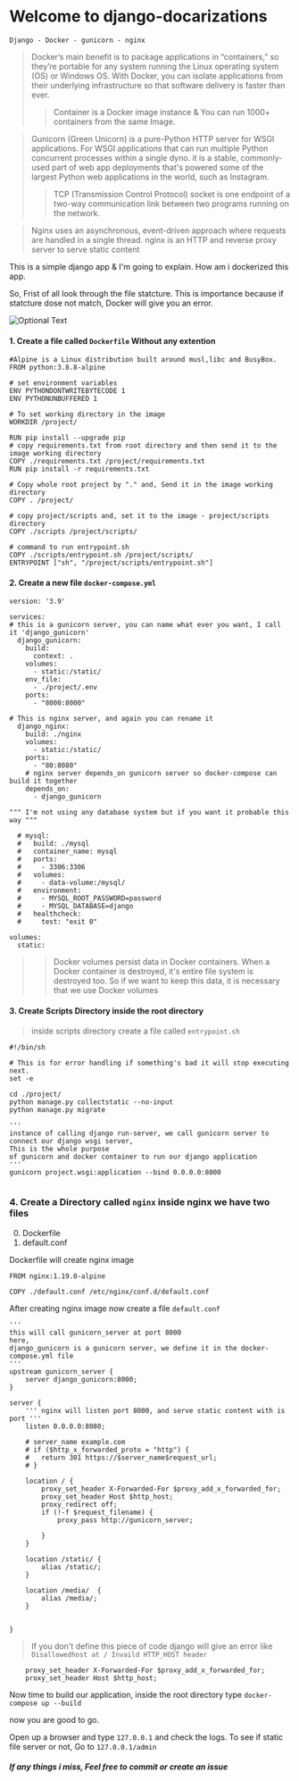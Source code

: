 # Welcome to django-docarizations
<code>Django - Docker - gunicorn - nginx</code>

> Docker’s main benefit is to package applications in “containers,” so they’re portable for any system running the Linux operating system (OS) or Windows OS. With Docker, you can isolate applications from their underlying infrastructure so that software delivery is faster than ever.
> > Container is a Docker image instance & You can run 1000+ containers from the same Image.

> Gunicorn (Green Unicorn) is a pure-Python HTTP server for WSGI applications. For WSGI applications that can run multiple Python concurrent processes within a single dyno. it is a stable, commonly-used part of web app deployments that's powered some of the largest Python web applications in the world, such as Instagram.
>> TCP (Transmission Control Protocol) socket is one endpoint of a two-way communication link between two programs running on the network.

> Nginx uses an asynchronous, event-driven approach where requests are handled in a single thread. nginx is an HTTP and reverse proxy server to serve static content 


This is a simple django app & I'm going to explain. How am i dockerized this app.

So, Frist of all look through the file statcture. This is importance because if statcture dose not match, Docker will give you an error.

![Optional Text](https://github.com/mohammadfayaj/Django-Dockerizing/blob/a7947f320b31ac1706a3a757bca5b509924634ef/tree.png)


#### 1. Create a file called <code>Dockerfile</code> Without any extention
```
#Alpine is a Linux distribution built around musl,libc and BusyBox.
FROM python:3.8.8-alpine

# set environment variables
ENV PYTHONDONTWRITEBYTECODE 1
ENV PYTHONUNBUFFERED 1

# To set working directory in the image
WORKDIR /project/

RUN pip install --upgrade pip 
# copy requirements.txt from root directory and then send it to the image working directory
COPY ./requirements.txt /project/requirements.txt
RUN pip install -r requirements.txt

# Copy whole root project by "." and, Send it in the image working directory
COPY . /project/

# copy project/scripts and, set it to the image - project/scripts directory
COPY ./scripts /project/scripts/

# command to run entrypoint.sh
COPY ./scripts/entrypoint.sh /project/scripts/
ENTRYPOINT ["sh", "/project/scripts/entrypoint.sh"]

```

#### 2. Create a new file <code>docker-compose.yml</code>

```
version: '3.9'

services:
# this is a gunicorn server, you can name what ever you want, I call it 'django_gunicorn'
  django_gunicorn:
    build:
      context: .
    volumes:
      - static:/static/
    env_file:
      - ./project/.env
    ports:
      - "8000:8000"

# This is nginx server, and again you can rename it
  django_nginx:
    build: ./nginx
    volumes:
      - static:/static/
    ports:
      - "80:8080"
    # nginx server depends_on gunicorn server so docker-compose can build it together
    depends_on:
      - django_gunicorn

""" I'm not using any database system but if you want it probable this way """

  # mysql:
  #   build: ./mysql
  #   container_name: mysql
  #   ports:
  #     - 3306:3306
  #   volumes:
  #     - data-volume:/mysql/
  #   environment:
  #     - MYSQL_ROOT_PASSWORD=password
  #     - MYSQL_DATABASE=django
  #   healthcheck:
  #     test: "exit 0"

volumes:
  static:

```
> >Docker volumes persist data in Docker containers. When a Docker container is destroyed, it's entire file system is destroyed too. So if we want to keep this data, it is necessary that we use Docker volumes

#### 3. Create Scripts Directory inside the root directory
> inside scripts directory create a file called <code>entrypoint.sh</code>

```
#!/bin/sh

# This is for error handling if something's bad it will stop executing next.
set -e 

cd ./project/
python manage.py collectstatic --no-input
python manage.py migrate

'''
instance of calling django run-server, we call gunicorn server to connect our django wsgi server, 
This is the whole purpose 
of gunicorn and docker container to run our django application
'''
gunicorn project.wsgi:application --bind 0.0.0.0:8000


```


### 4. Create a Directory called <code>nginx</code> inside nginx we have two files 
0. Dockerfile
1. default.conf 

Dockerfile will create nginx image 
```
FROM nginx:1.19.0-alpine

COPY ./default.conf /etc/nginx/conf.d/default.conf

```

After creating nginx image now create a file <code>default.conf</code>
```
'''
this will call gunicorn_server at port 8000
here, 
django_gunicorn is a gunicorn server, we define it in the docker-compose.yml file
'''
upstream gunicorn_server {
	server django_gunicorn:8000;
}

server {
    ''' nginx will listen port 8000, and serve static content with is port '''
	listen 0.0.0.0:8080;

	# server_name example.com
	# if ($http_x_forwarded_proto = "http") {
	# 	return 301 https://$server_name$request_url;
	# }

	location / {
		proxy_set_header X-Forwarded-For $proxy_add_x_forwarded_for;
		proxy_set_header Host $http_host;
		proxy_redirect off;
		if (!-f $request_filename) {
			proxy_pass http://gunicorn_server;

		}
	}

	location /static/ {
		alias /static/;
	}
	
	location /media/  {
        alias /media/;
    }


}

```
> If you don't define this piece of code django will give an error like <code>Disallowedhost at / Invaild HTTP_HOST header </code>
```
    proxy_set_header X-Forwarded-For $proxy_add_x_forwarded_for;
    proxy_set_header Host $http_host;

```

Now time to build our application, inside the root directory type
<code>docker-compose up --build</code>


now you are good to go.

Open up a browser and type <code>127.0.0.1</code>
and check the logs. To see if static file server or not, Go to
<code>127.0.0.1/admin</code>

##### If any things i miss, Feel free to commit or create an issue

